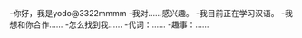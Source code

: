 -你好，我是yodo@3322mmmm
-我对……感兴趣。
-我目前正在学习汉语。
-我想和你合作……
-怎么找到我……
-代词：……
-趣事：……

<!---
3322mmmm/3322mmmm是一个特殊的存储库，因为它的'README. Mdbiom（这个文件）出现在你的GitHub配置文件中。
您可以单击预览链接查看更改。
--->
